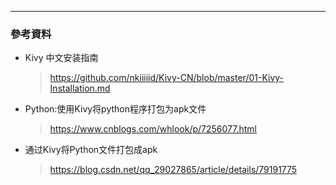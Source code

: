 
***

### 參考資料
* Kivy 中文安装指南
  > https://github.com/nkiiiiid/Kivy-CN/blob/master/01-Kivy-Installation.md
* Python:使用Kivy将python程序打包为apk文件
  > https://www.cnblogs.com/whlook/p/7256077.html
* 通过Kivy将Python文件打包成apk
  > https://blog.csdn.net/qq_29027865/article/details/79191775

